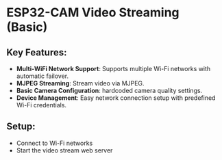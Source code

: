 # ESP32-CAM Video Streaming (Basic)

## Key Features:
- **Multi-WiFi Network Support**: Supports multiple Wi-Fi networks with automatic failover.
- **MJPEG Streaming**: Stream video via MJPEG.
- **Basic Camera Configuration**: hardcoded camera quality settings.
- **Device Management**: Easy network connection setup with predefined Wi-Fi credentials.

## Setup:
- Connect to Wi-Fi networks
- Start the video stream web server
